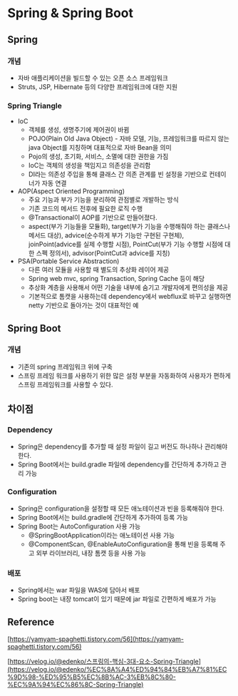 # Spring & Spring Boot

## Spring

### 개념

- 자바 애플리케이션을 빌드할 수 있는 오픈 소스 프레임워크
- Struts, JSP, Hibernate 등의 다양한 프레임워크에 대한 지원

### Spring Triangle

- IoC
    - 객체를 생성, 생명주기에 제어권이 바뀜
    - POJO(Plain Old Java Object) - 자바 모델, 기능, 프레임워크를 따르지 않는 java Object를 지칭하며 대표적으로 자바 Bean을 의미
    - Pojo의 생성, 초기화, 서비스, 소멸에 대한 권한을 가짐
    - IoC는 객체의 생성을 책임지고 의존성을 관리함
    - DI라는 의존성 주입을 통해 클래스 간 의존 관계를 빈 설정을 기반으로 컨테이너가 자동 연결
- AOP(Aspect Oriented Programming)
    - 주요 기능과 부가 기능을 분리하여 관점별로 개발하는 방식
    - 기존 코드의 메서드 전후에 필요한 로직 수행
    - @Transactional이 AOP를 기반으로 만들어졌다.
    - aspect(부가 기능들을 모듈화), target(부가 기능을 수행해줘야 하는 클래스나 메서드 대상), advice(순수하게 부가 기능만 구현된 구현체), joinPoint(advice를 실제 수행할 시점), PointCut(부가 기능 수행할 시점에 대한 스펙 정의서), advisor(PointCut과 advice를 지칭)
- PSA(Portable Service Abstraction)
    - 다른 여러 모듈을 사용할 때 별도의 추상화 레이어 제공
    - Spring web mvc, spring Transaction, Spring Cache 등이 해당
    - 추상화 계층을 사용해서 어떤 기술을 내부에 숨기고 개발자에게 편의성을 제공
    - 기본적으로 톰캣을 사용하는데 dependency에서 webflux로 바꾸고 실행하면 netty 기반으로 돌아가는 것이 대표적인 예

## Spring Boot

### 개념

- 기존의 spring 프레임워크 위에 구축
- 스프링 프레임 워크를 사용하기 위한 많은 설정 부분을 자동화하여 사용자가 편하게 스프링 프레임워크를 사용할 수 있다.

## 차이점

### Dependency

- Spring은 dependency를 추가할 때 설정 파일이 길고 버전도 하나하나 관리해야 한다.
- Spring Boot에서는 build.gradle 파일에 dependency를 간단하게 추가하고 관리 가능

### Configuration

- Spring은 configuration을 설정할 때 모든 애노테이션과 빈을 등록해줘야 한다.
- Spring Boot에서는 build.gradle에 간단하게 추가하여 등록 가능
- Spring Boot는 AutoConfiguration 사용 가능
    - @SpringBootApplication이라는 애노테이션 사용 가능
    - @ComponentScan, @EnableAutoConfiguration을 통해 빈을 등록해 주고 외부 라이브러리, 내장 톰캣 등을 사용 가능

### 배포

- Spring에서는 war 파일을 WAS에 담아서 배포
- Spring boot는 내장 tomcat이 있기 때문에 jar 파일로 간편하게 배포가 가능

## Reference

[https://yamyam-spaghetti.tistory.com/56](https://yamyam-spaghetti.tistory.com/56)

[https://velog.io/@edenko/스프링의-핵심-3대-요소-Spring-Triangle](https://velog.io/@edenko/%EC%8A%A4%ED%94%84%EB%A7%81%EC%9D%98-%ED%95%B5%EC%8B%AC-3%EB%8C%80-%EC%9A%94%EC%86%8C-Spring-Triangle)
